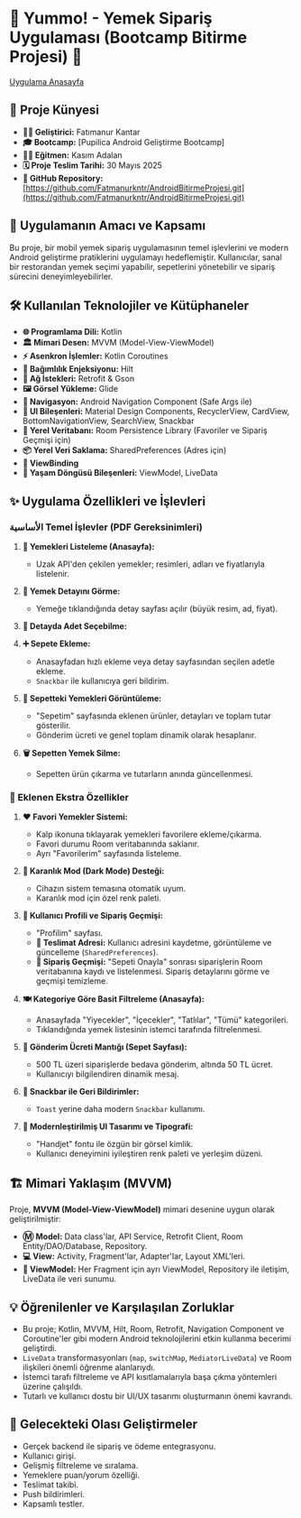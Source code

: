 # 🍦 Yummo! - Yemek Sipariş Uygulaması (Bootcamp Bitirme Projesi) 🚀



<!-- 📸 BURAYA UYGULAMANIN GENEL BİR EKRAN GÖRÜNTÜSÜNÜ KOYABİLİRSİNİZ (Örn: Anasayfa) -->
 [Uygulama Anasayfa](anasayfa.png)

## 📝 Proje Künyesi

*   **👩‍💻 Geliştirici:** Fatımanur Kantar
*   **🎓 Bootcamp:** [Pupilica Android Geliştirme Bootcamp]
*   **👨‍🏫 Eğitmen:** Kasım Adalan
*   **🗓️ Proje Teslim Tarihi:** 30 Mayıs 2025
*   **🔗 GitHub Repository:** [https://github.com/Fatmanurkntr/AndroidBitirmeProjesi.git](https://github.com/Fatmanurkntr/AndroidBitirmeProjesi.git)

## 🎯 Uygulamanın Amacı ve Kapsamı

Bu proje, bir mobil yemek sipariş uygulamasının temel işlevlerini ve modern Android geliştirme pratiklerini uygulamayı hedeflemiştir. Kullanıcılar, sanal bir restorandan yemek seçimi yapabilir, sepetlerini yönetebilir ve sipariş sürecini deneyimleyebilirler.

## 🛠️ Kullanılan Teknolojiler ve Kütüphaneler

*   **🌐 Programlama Dili:** Kotlin
*   **🏛️ Mimari Desen:** MVVM (Model-View-ViewModel)
*   **⚡ Asenkron İşlemler:** Kotlin Coroutines
*   **💉 Bağımlılık Enjeksiyonu:** Hilt
*   **📡 Ağ İstekleri:** Retrofit & Gson
*   **🖼️ Görsel Yükleme:** Glide
*   **🧭 Navigasyon:** Android Navigation Component (Safe Args ile)
*   **🎨 UI Bileşenleri:** Material Design Components, RecyclerView, CardView, BottomNavigationView, SearchView, Snackbar
*   **💾 Yerel Veritabanı:** Room Persistence Library (Favoriler ve Sipariş Geçmişi için)
*   **📦 Yerel Veri Saklama:** SharedPreferences (Adres için)
*   **🔗 ViewBinding**
*   **🔄 Yaşam Döngüsü Bileşenleri:** ViewModel, LiveData

## ✨ Uygulama Özellikleri ve İşlevleri

###  الأساسية Temel İşlevler (PDF Gereksinimleri)

1.  **🍔 Yemekleri Listeleme (Anasayfa):**
    *   Uzak API'den çekilen yemekler; resimleri, adları ve fiyatlarıyla listelenir.
   

2.  **📄 Yemek Detayını Görme:**
    *   Yemeğe tıklandığında detay sayfası açılır (büyük resim, ad, fiyat).
    
3.  **🔢 Detayda Adet Seçebilme:**
    
4.  **➕ Sepete Ekleme:**
    *   Anasayfadan hızlı ekleme veya detay sayfasından seçilen adetle ekleme.
    *   `Snackbar` ile kullanıcıya geri bildirim.

5.  **🛒 Sepetteki Yemekleri Görüntüleme:**
    *   "Sepetim" sayfasında eklenen ürünler, detayları ve toplam tutar gösterilir.
    *   Gönderim ücreti ve genel toplam dinamik olarak hesaplanır.

6.  **🗑️ Sepetten Yemek Silme:**
    *   Sepetten ürün çıkarma ve tutarların anında güncellenmesi.

### 🌟 Eklenen Ekstra Özellikler

1.  **❤️ Favori Yemekler Sistemi:**
    *   Kalp ikonuna tıklayarak yemekleri favorilere ekleme/çıkarma.
    *   Favori durumu Room veritabanında saklanır.
    *   Ayrı "Favorilerim" sayfasında listeleme.

2.  **🌙 Karanlık Mod (Dark Mode) Desteği:**
    *   Cihazın sistem temasına otomatik uyum.
    *   Karanlık mod için özel renk paleti.

3.  **👤 Kullanıcı Profili ve Sipariş Geçmişi:**
    *   "Profilim" sayfası.
    *   **📍 Teslimat Adresi:** Kullanıcı adresini kaydetme, görüntüleme ve güncelleme (`SharedPreferences`).
    *   **🧾 Sipariş Geçmişi:** "Sepeti Onayla" sonrası siparişlerin Room veritabanına kaydı ve listelenmesi. Sipariş detaylarını görme ve geçmişi temizleme.

4.  **🍽️ Kategoriye Göre Basit Filtreleme (Anasayfa):**
    *   Anasayfada "Yiyecekler", "İçecekler", "Tatlılar", "Tümü" kategorileri.
    *   Tıklandığında yemek listesinin istemci tarafında filtrelenmesi.

5.  **🚚 Gönderim Ücreti Mantığı (Sepet Sayfası):**
    *   500 TL üzeri siparişlerde bedava gönderim, altında 50 TL ücret.
    *   Kullanıcıyı bilgilendiren dinamik mesaj.

6.  **💬 Snackbar ile Geri Bildirimler:**
    *   `Toast` yerine daha modern `Snackbar` kullanımı.

7.  **🎨 Modernleştirilmiş UI Tasarımı ve Tipografi:**
    *   "Handjet" fontu ile özgün bir görsel kimlik.
    *   Kullanıcı deneyimini iyileştiren renk paleti ve yerleşim düzeni.

## 🏗️ Mimari Yaklaşım (MVVM)

Proje, **MVVM (Model-View-ViewModel)** mimari desenine uygun olarak geliştirilmiştir:

*   **Ⓜ️ Model:** Data class'lar, API Service, Retrofit Client, Room Entity/DAO/Database, Repository.
*   **💻 View:** Activity, Fragment'lar, Adapter'lar, Layout XML'leri.
*   **🧠 ViewModel:** Her Fragment için ayrı ViewModel, Repository ile iletişim, LiveData ile veri sunumu.

## 💡 Öğrenilenler ve Karşılaşılan Zorluklar

*   Bu proje; Kotlin, MVVM, Hilt, Room, Retrofit, Navigation Component ve Coroutine'ler gibi modern Android teknolojilerini etkin kullanma becerimi geliştirdi.
*   `LiveData` transformasyonları (`map`, `switchMap`, `MediatorLiveData`) ve Room ilişkileri önemli öğrenme alanlarıydı.
*   İstemci tarafı filtreleme ve API kısıtlamalarıyla başa çıkma yöntemleri üzerine çalışıldı.
*   Tutarlı ve kullanıcı dostu bir UI/UX tasarımı oluşturmanın önemi kavrandı.


## 🚀 Gelecekteki Olası Geliştirmeler

*   Gerçek backend ile sipariş ve ödeme entegrasyonu.
*   Kullanıcı girişi.
*   Gelişmiş filtreleme ve sıralama.
*   Yemeklere puan/yorum özelliği.
*   Teslimat takibi.
*   Push bildirimleri.
*   Kapsamlı testler.

